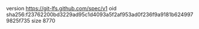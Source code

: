 version https://git-lfs.github.com/spec/v1
oid sha256:f23762200bd3229ad95c1d4093a5f2af953ad0f236f9a9181b6249979825f735
size 8770
